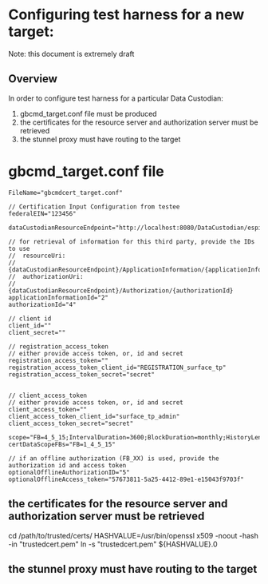 # Configuring test harness for a new target: #
Note: this document is extremely draft

## Overview ##
In order to configure test harness for a particular Data Custodian:
1. gbcmd_target.conf file must be produced
2. the certificates for the resource server and authorization server must be retrieved
3.	the stunnel proxy must have routing to the target
# gbcmd_target.conf file #


    FileName="gbcmdcert_target.conf"
    
    // Certification Input Configuration from testee
    federalEIN="123456"
        
    dataCustodianResourceEndpoint="http://localhost:8080/DataCustodian/espi/1_1/resource"
    
    // for retrieval of information for this third party, provide the IDs to use
    // 	resourceUri: 
    //		{dataCustodianResourceEndpoint}/ApplicationInformation/{applicationInformationId}
    // 	authorizationUri: 
    //		{dataCustodianResourceEndpoint}/Authorization/{authorizationId}
    applicationInformationId="2"
    authorizationId="4"
    
    // client id
    client_id=""
    client_secret=""
    
    // registration_access_token
    // either provide access token, or, id and secret
    registration_access_token=""
    registration_access_token_client_id="REGISTRATION_surface_tp"
    registration_access_token_secret="secret"
    
    
    // client_access_token
    // either provide access token, or, id and secret
    client_access_token=""
    client_access_token_client_id="surface_tp_admin"
    client_access_token_secret="secret"
    
    scope="FB=4_5_15;IntervalDuration=3600;BlockDuration=monthly;HistoryLength=13"
    certDataScopeFBs="FB=1_4_5_15"
    
    // if an offline authorization (FB_XX) is used, provide the authorization id and access token
    optionalOfflineAuthorizationID="5"
    optionalOfflineAccess_token="57673811-5a25-4412-89e1-e15043f9703f"
    
## the certificates for the resource server and authorization server must be retrieved ##
cd /path/to/trusted/certs/ 
HASHVALUE=/usr/bin/openssl x509 -noout -hash -in "trustedcert.pem" 
ln -s "trustedcert.pem" ${HASHVALUE}.0

## the stunnel proxy must have routing to the target ##
